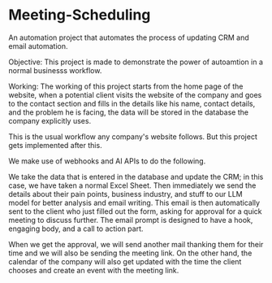 # Meeting-Scheduling
An automation project that automates the process of updating CRM and email automation.

Objective:
This project is made to demonstrate the power of autoamtion in a normal businesss workflow.

Working:
The working of this project starts from the home page of the website, when a potential client visits the website of the company and goes to the contact section and fills in the details like his name, contact details, and the problem he is facing, the data will be stored in the database the company explicitly uses. 

This is the usual workflow any company's website follows. But this project gets implemented after this.

We make use of webhooks and AI APIs to do the following.

We take the data that is entered in the database and update the CRM; in this case, we have taken a normal Excel Sheet.
Then immediately we send the details about their pain points, business industry, and stuff to our LLM model for better analysis and email writing. This email is then automatically sent to the client who just filled out the form, asking for approval for a quick meeting to discuss further. The email prompt is designed to have a hook, engaging body, and a call to action part. 

When we get the approval, we will send another mail thanking them for their time and we will also be sending the meeting link.
On the other hand, the calendar of the company will also get updated with the time the client chooses and create an event with the meeting link.
